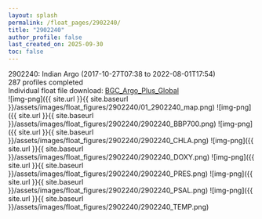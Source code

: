 ```yaml
---
layout: splash
permalink: /float_pages/2902240/
title: "2902240"
author_profile: false
last_created_on: 2025-09-30
toc: false
---
```

 
2902240: Indian Argo (2017-10-27T07:38 to 2022-08-01T17:54)\
287 profiles completed\
Individual float file download: [BGC_Argo_Plus_Global](https://ftp.soest.hawaii.edu/bgc_argo_plus/Individual_Floats/outliers_removed/2902240_Sprof_processed.nc)\
![img-png]({{ site.url }}{{ site.baseurl }}/assets/images/float_figures/2902240/01_2902240_map.png)
![img-png]({{ site.url }}{{ site.baseurl }}/assets/images/float_figures/2902240/2902240_BBP700.png)
![img-png]({{ site.url }}{{ site.baseurl }}/assets/images/float_figures/2902240/2902240_CHLA.png)
![img-png]({{ site.url }}{{ site.baseurl }}/assets/images/float_figures/2902240/2902240_DOXY.png)
![img-png]({{ site.url }}{{ site.baseurl }}/assets/images/float_figures/2902240/2902240_PRES.png)
![img-png]({{ site.url }}{{ site.baseurl }}/assets/images/float_figures/2902240/2902240_PSAL.png)
![img-png]({{ site.url }}{{ site.baseurl }}/assets/images/float_figures/2902240/2902240_TEMP.png)
